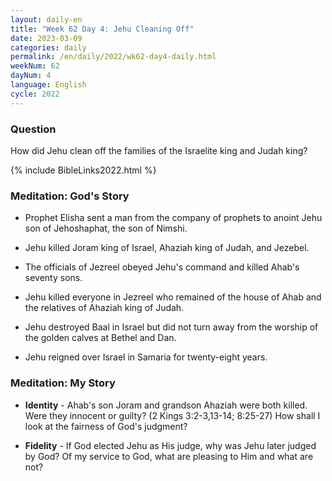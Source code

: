 ```yaml
---
layout: daily-en
title: "Week 62 Day 4: Jehu Cleaning Off"
date: 2023-03-09
categories: daily
permalink: /en/daily/2022/wk62-day4-daily.html
weekNum: 62
dayNum: 4
language: English
cycle: 2022
---
```

### Question     
How did Jehu clean off the families of the Israelite king and Judah king?

{% include BibleLinks2022.html %} 

### Meditation: God's Story   
+ Prophet Elisha sent a man from the company of prophets to anoint Jehu son of Jehoshaphat, the son of Nimshi. 

+ Jehu killed Joram king of Israel, Ahaziah king of Judah, and Jezebel. 

+ The officials of Jezreel obeyed Jehu's command and killed Ahab's seventy sons. 

+ Jehu killed everyone in Jezreel who remained of the house of Ahab and the relatives of Ahaziah king of Judah. 

+ Jehu destroyed Baal in Israel but did not turn away from the worship of the golden calves at Bethel and Dan. 

+ Jehu reigned over Israel in Samaria for twenty-eight years. 

### Meditation: My Story   
+ **Identity** - Ahab's son Joram and grandson Ahaziah were both killed. Were they innocent or guilty? (2 Kings 3:2-3,13-14; 8:25-27) How shall I look at the fairness of God's judgment? 

+ **Fidelity** - If God elected Jehu as His judge, why was Jehu later judged by God? Of my service to God, what are pleasing to Him and what are not? 
